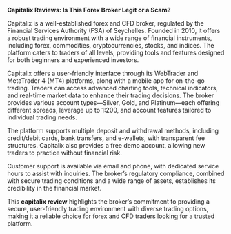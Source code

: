 **Capitalix Reviews: Is This Forex Broker Legit or a Scam?**

Capitalix is a well-established forex and CFD broker, regulated by the Financial Services Authority (FSA) of Seychelles. Founded in 2010, it offers a robust trading environment with a wide range of financial instruments, including forex, commodities, cryptocurrencies, stocks, and indices. The platform caters to traders of all levels, providing tools and features designed for both beginners and experienced investors.

Capitalix offers a user-friendly interface through its WebTrader and MetaTrader 4 (MT4) platforms, along with a mobile app for on-the-go trading. Traders can access advanced charting tools, technical indicators, and real-time market data to enhance their trading decisions. The broker provides various account types—Silver, Gold, and Platinum—each offering different spreads, leverage up to 1:200, and account features tailored to individual trading needs.

The platform supports multiple deposit and withdrawal methods, including credit/debit cards, bank transfers, and e-wallets, with transparent fee structures. Capitalix also provides a free demo account, allowing new traders to practice without financial risk.

Customer support is available via email and phone, with dedicated service hours to assist with inquiries. The broker’s regulatory compliance, combined with secure trading conditions and a wide range of assets, establishes its credibility in the financial market.

This **capitalix review** highlights the broker’s commitment to providing a secure, user-friendly trading environment with diverse trading options, making it a reliable choice for forex and CFD traders looking for a trusted platform.
